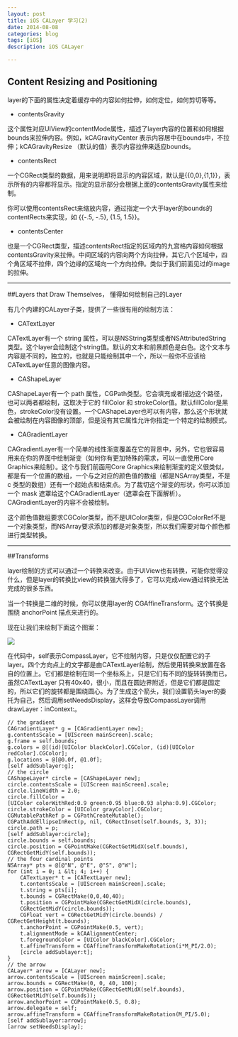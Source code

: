 ```yaml
---
layout: post
title: iOS CALayer 学习(2)
date: 2014-08-08
categories: blog
tags: [iOS]
description: iOS CALayer

---
```


## Content Resizing and Positioning

layer的下面的属性决定着缓存中的内容如何拉伸，如何定位，如何剪切等等。

*   contentsGravity

这个属性对应UIView的contentMode属性，描述了layer内容的位置和如何根据bounds来拉伸内容。例如，kCAGravityCenter 表示内容居中在bounds中，不拉伸；kCAGravityResize （默认的值）表示内容拉伸来适应bounds。

*   contentsRect

一个CGRect类型的数据，用来说明即将显示的内容区域，默认是{{0,0},{1,1}}，表示所有的内容都将显示。指定的显示部分会根据上面的contentsGravity属性来绘制。

你可以使用contentsRect来缩放内容，通过指定一个大于layer的bounds的contentRects来实现，如 {{-.5, -.5}, {1.5, 1.5}}。

*   contentsCenter

也是一个CGRect类型，描述contentsRect指定的区域内的九宫格内容如何根据contentsGravity来拉伸。中间区域的内容向两个方向拉伸，其它八个区域中，四个角区域不拉伸，四个边缘的区域向一个方向拉伸。类似于我们前面见过的image的拉伸。

* * *

##Layers that Draw Themselves， 懂得如何绘制自己的Layer

有几个内建的CALayer子类，提供了一些很有用的绘制方法：

*   CATextLayer

CATextLayer有一个 string 属性，可以是NSString类型或者NSAttributedString类型。这个layer会绘制这个string值。默认的文本和前景颜色是白色。这个文本与内容是不同的，独立的，也就是只能绘制其中一个，所以一般你不应该给CATextLayer任意的图像内容。

*   CAShapeLayer

CAShapeLayer有一个 path 属性，CGPath类型。它会填充或者描边这个路径，也可以两者都绘制，这取决于它的 fillColor 和 strokeColor值。默认fillColor是黑色，strokeColor没有设置。一个CAShapeLayer也可以有内容，那么这个形状就会被绘制在内容图像的顶部，但是没有其它属性允许你指定一个特定的绘制模式。

*   CAGradientLayer

CAGradientLayer有一个简单的线性渐变覆盖在它的背景中，另外，它也很容易用来在你的界面中绘制渐变（如何你有更加特殊的需求，可以一直使用Core Graphics来绘制）。这个与我们前面用Core Graphics来绘制渐变的定义很类似，都是有一个位置的数组，一个与之对应的颜色值的数组（都是NSArray类型，不是c 类型的数组）还有一个起始点和结束点。为了裁切这个渐变的形状，你可以添加一个 mask 遮罩给这个CAGradientLayer（遮罩会在下面解析）。CAGradientLayer的内容不会被绘制。

这个颜色值数组要求CGColor类型，而不是UIColor类型，但是CGColorRef不是一个对象类型，而NSArray要求添加的都是对象类型，所以我们需要对每个颜色都进行类型转换。

* * *

##Transforms

layer绘制的方式可以通过一个转换来改变。由于UIView也有转换，可能你觉得没什么，但是layer的转换比view的转换强大得多了，它可以完成view通过转换无法完成的很多东西。

当一个转换是二维的时候，你可以使用layer的 CGAffineTransform。这个转换是围绕 anchorPoint 描点来进行的。

现在让我们来绘制下面这个图案：

![][1]

在代码中，self表示CompassLayer，它不绘制内容，只是仅仅配置它的子layer。四个方向点上的文字都是由CATextLayer绘制，然后使用转换来放置在各自的位置上。它们都是绘制在同一个坐标系上，只是它们有不同的旋转转换而已，虽然CATextLayer 只有40x40，很小，而且在圆边界附近，但是它们都是固定的，所以它们的旋转都是围绕圆心。为了生成这个箭头，我们设置箭头layer的委托为自己，然后调用setNeedsDisplay，这样会导致CompassLayer调用 drawLayer：inContext:。

    // the gradient
    CAGradientLayer* g = [CAGradientLayer new];
    g.contentsScale = [UIScreen mainScreen].scale;
    g.frame = self.bounds;
    g.colors = @[(id)[UIColor blackColor].CGColor, (id)[UIColor redColor].CGColor];
    g.locations = @[@0.0f, @1.0f];
    [self addSublayer:g];
    // the circle
    CAShapeLayer* circle = [CAShapeLayer new];
    circle.contentsScale = [UIScreen mainScreen].scale;
    circle.lineWidth = 2.0;
    circle.fillColor =
    [UIColor colorWithRed:0.9 green:0.95 blue:0.93 alpha:0.9].CGColor;
    circle.strokeColor = [UIColor grayColor].CGColor;
    CGMutablePathRef p = CGPathCreateMutable();
    CGPathAddEllipseInRect(p, nil, CGRectInset(self.bounds, 3, 3));
    circle.path = p;
    [self addSublayer:circle];
    circle.bounds = self.bounds;
    circle.position = CGPointMake(CGRectGetMidX(self.bounds), CGRectGetMidY(self.bounds));
    // the four cardinal points
    NSArray* pts = @[@"N", @"E", @"S", @"W"];
    for (int i = 0; i &lt; 4; i++) {
        CATextLayer* t = [CATextLayer new];
        t.contentsScale = [UIScreen mainScreen].scale;
        t.string = pts[i];
        t.bounds = CGRectMake(0,0,40,40);
        t.position = CGPointMake(CGRectGetMidX(circle.bounds),
        CGRectGetMidY(circle.bounds));
        CGFloat vert = CGRectGetMidY(circle.bounds) / CGRectGetHeight(t.bounds);
        t.anchorPoint = CGPointMake(0.5, vert);
        t.alignmentMode = kCAAlignmentCenter;
        t.foregroundColor = [UIColor blackColor].CGColor;
        t.affineTransform = CGAffineTransformMakeRotation(i*M_PI/2.0);
        [circle addSublayer:t];
    }
    // the arrow
    CALayer* arrow = [CALayer new];
    arrow.contentsScale = [UIScreen mainScreen].scale;
    arrow.bounds = CGRectMake(0, 0, 40, 100);
    arrow.position = CGPointMake(CGRectGetMidX(self.bounds), CGRectGetMidY(self.bounds));
    arrow.anchorPoint = CGPointMake(0.5, 0.8);
    arrow.delegate = self;
    arrow.affineTransform = CGAffineTransformMakeRotation(M_PI/5.0);
    [self addSublayer:arrow];
    [arrow setNeedsDisplay];

 [1]: http://images.cnitblog.com/blog/406864/201410/052237500973622.png
